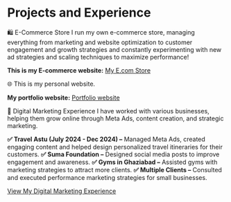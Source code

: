 # Projects and Experience
🛍️ E-Commerce Store
I run my own e-commerce store, managing everything from marketing and website optimization to customer engagement and growth strategies and constantly experimenting with new ad strategies and scaling techniques to maximize performance!

**This is my E-commerce website:** [My E.com Store](https://3qvxps-i2.myshopify.com/)

🌐 This is my personal website.

**My portfolio website:** [Portfolio website](shouryapatiyal.com)

📢 Digital Marketing Experience
I have worked with various businesses, helping them grow online through Meta Ads, content creation, and strategic marketing.

**✅ Travel Astu (July 2024 - Dec 2024) –** Managed Meta Ads, created engaging content and helped design personalized travel itineraries for their customers.
**✅ Suma Foundation –** Designed social media posts to improve engagement and awareness.
**✅ Gyms in Ghaziabad –** Assisted gyms with marketing strategies to attract more clients.
**✅ Multiple Clients –** Consulted and executed performance marketing strategies for small businesses.

[View My Digital Marketing Experience](https://docs.google.com/document/d/1IcyTPO5y0thvCiQv91uxyIwJ-jydGtX6b4y1eNYJ0AA/edit?usp=sharing)
